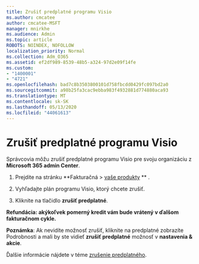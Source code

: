 ```yaml
---
title: Zrušiť predplatné programu Visio
ms.author: cmcatee
author: cmcatee-MSFT
manager: mnirkhe
ms.audience: Admin
ms.topic: article
ROBOTS: NOINDEX, NOFOLLOW
localization_priority: Normal
ms.collection: Adm_O365
ms.assetid: ef2df989-8539-48b5-a324-97d2e09f14fe
ms.custom:
- "1400001"
- "4721"
ms.openlocfilehash: bad7c8b3503800101d758fbcdd0429fc097bd2a0
ms.sourcegitcommit: a98b25fa3cac9ebba983f4932881d774880aca93
ms.translationtype: MT
ms.contentlocale: sk-SK
ms.lasthandoff: 05/13/2020
ms.locfileid: "44061613"
---
```

# <a name="cancel-visio-subscription"></a>Zrušiť predplatné programu Visio

Správcovia môžu zrušiť predplatné programu Visio pre svoju organizáciu z **Microsoft 365 admin Center**.

1. Prejdite na stránku **Fakturačná > [vaše produkty](https://go.microsoft.com/fwlink/p/?linkid=842054) ** .

2. Vyhľadajte plán programu Visio, ktorý chcete zrušiť.

3. Kliknite na tlačidlo **zrušiť predplatné**.

**Refundácia: akýkoľvek pomerný kredit vám bude vrátený v ďalšom fakturačnom cykle.**

**Poznámka**: Ak nevidíte možnosť zrušiť, kliknite na predplatné zobrazíte Podrobnosti a mali by ste vidieť **zrušiť predplatné** možnosť v **nastavenia & akcie**.

Ďalšie informácie nájdete v téme [zrušenie predplatného](https://docs.microsoft.com/microsoft-365/commerce/subscriptions/cancel-your-subscription).
